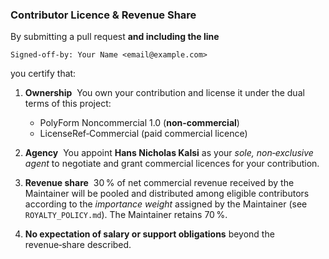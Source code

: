 ### Contributor Licence & Revenue Share

By submitting a pull request **and including the line**

    Signed-off-by: Your Name <email@example.com>

you certify that:

1. **Ownership**  You own your contribution and license it under the
   dual terms of this project:
   * PolyForm Noncommercial 1.0 (**non-commercial**)
   * LicenseRef‑Commercial (paid commercial licence)

2. **Agency**  You appoint **Hans Nicholas Kalsi** as your *sole, non‑exclusive
   agent* to negotiate and grant commercial licences for your contribution.

3. **Revenue share**  30 % of net commercial revenue received by the
   Maintainer will be pooled and distributed among eligible
   contributors according to the _importance weight_ assigned by the
   Maintainer (see `ROYALTY_POLICY.md`).  The Maintainer retains 70 %.

4. **No expectation of salary or support obligations** beyond the
   revenue‑share described.